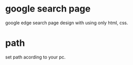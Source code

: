 # google search page
google edge search page design with using only html, css.
# path
set path acording to your pc.
